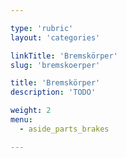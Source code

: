 ```yaml
---

type: 'rubric'
layout: 'categories'

linkTitle: 'Bremskörper'
slug: 'bremskoerper'

title: 'Bremskörper'
description: 'TODO'

weight: 2
menu:
  - aside_parts_brakes  

---
```

